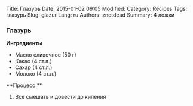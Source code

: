 Title: Глазурь
Date: 2015-01-02 09:05
Modified: 
Category: Recipes
Tags: глазурь
Slug: glazur
Lang: ru
Authors: znotdead
Summary: 4 ложки

### Глазурь

**Ингредиенты**

- Масло сливочное (50 г)
- Какао (4 ст.л.)
- Сахар (4 ст.л.)
- Молоко (4 ст.л.)

**Процесс **

1. Все смешать и довести до кипения